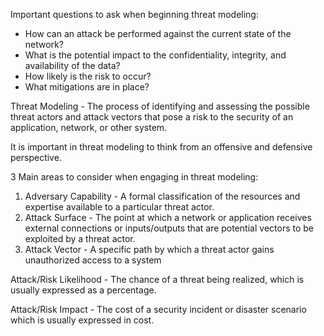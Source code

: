 Important questions to ask when beginning threat modeling:

- How can an attack be performed against the current state of the network?
- What is the potential impact to the confidentiality, integrity, and availability of the data?
- How likely is the risk to occur?
- What mitigations are in place?

Threat Modeling - The process of identifying and assessing the possible threat actors and attack vectors that pose a risk to the security of an application, network, or other system.

It is important in threat modeling to think from an offensive and defensive perspective.

3 Main areas to consider when engaging in threat modeling:

1. Adversary Capability - A formal classification of the resources and expertise available to a particular threat actor.
2. Attack Surface - The point at which a network or application receives external connections or inputs/outputs that are potential vectors to be exploited by a threat actor.
3. Attack Vector - A specific path by which a threat actor gains unauthorized access to a system

Attack/Risk Likelihood - The chance of a threat being realized, which is usually expressed as a percentage.

Attack/Risk Impact - The cost of a security incident or disaster scenario which is usually expressed in cost.

